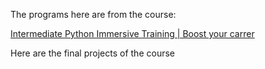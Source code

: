 The programs here are from the course:

[Intermediate Python Immersive Training | Boost your carrer](https://www.udemy.com/course/the-intermediate-python-training-boost-your-python-skills/)


Here are the final projects of the course
